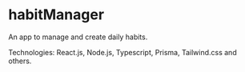 # habitManager

An app to manage and create daily habits.

Technologies: React.js, Node.js, Typescript, Prisma, Tailwind.css and others.
